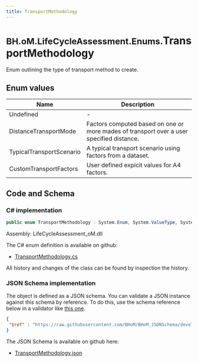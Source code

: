 ```yaml
---
title: TransportMethodology
---
```


# <small>BH.oM.LifeCycleAssessment.Enums.</small>**TransportMethodology**

Enum outlining the type of transport method to create.

## Enum values

| Name            | Description                                                    |
|-----------------|----------------------------------------------------------------|
| Undefined |  -  |
| DistanceTransportMode |  Factors computed based on one or more mades of transport over a user specified distance.  |
| TypicalTransportScenario |  A typical transport scenario using factors from a dataset.  |
| CustomTransportFactors |  User defined expicit values for A4 factors.  |


## Code and Schema

### C# implementation

``` C# title="C#"
public enum TransportMethodology : System.Enum, System.ValueType, System.IComparable, System.ISpanFormattable, System.IFormattable, System.IConvertible
```

Assembly: LifeCycleAssessment_oM.dll

The C# enum definition is available on github:

- [TransportMethodology.cs](https://github.com/BHoM/BHoM/blob/develop/LifeCycleAssessment_oM/Enums\TransportMethodology.cs)

All history and changes of the class can be found by inspection the history.
### JSON Schema implementation

The object is defined as a JSON schema. You can validate a JSON instance against this schema by reference. To do this, use the schema reference below in a validator like [this one](https://www.jsonschemavalidator.net/).

``` json title="JSON Schema"
{
 "$ref" : "https://raw.githubusercontent.com/BHoM/BHoM_JSONSchema/develop/LifeCycleAssessment_oM/Enums/TransportMethodology.json"
}
```

The JSON Schema is available on github here:

- [TransportMethodology.json](https://github.com/BHoM/BHoM_JSONSchema/blob/develop/LifeCycleAssessment_oM/Enums/TransportMethodology.json)

